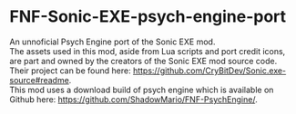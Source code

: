 # FNF-Sonic-EXE-psych-engine-port  
An unnoficial Psych Engine port of the Sonic EXE mod.  
The assets used in this mod, aside from Lua scripts and port credit icons, are part and owned by the creators of the Sonic EXE mod source code. Their project can be found here: https://github.com/CryBitDev/Sonic.exe-source#readme.  
This mod uses a download build of psych engine which is available on Github here: https://github.com/ShadowMario/FNF-PsychEngine/.  
